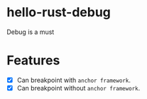 # hello-rust-debug
Debug is a must

# Features
- [x] Can breakpoint with `anchor framework`.
- [x] Can breakpoint without `anchor framework`.
